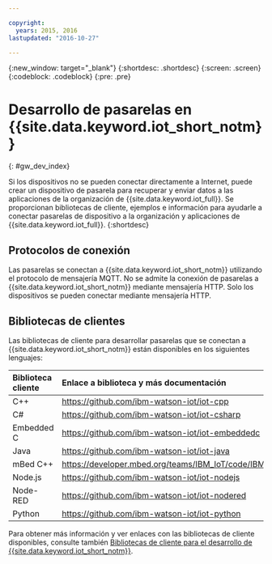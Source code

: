 ```yaml
---

copyright:
  years: 2015, 2016
lastupdated: "2016-10-27"

---
```


{:new_window: target="_blank"}
{:shortdesc: .shortdesc}
{:screen: .screen}
{:codeblock: .codeblock}
{:pre: .pre}

# Desarrollo de pasarelas en {{site.data.keyword.iot_short_notm}}
{: #gw_dev_index}

Si los dispositivos no se pueden conectar directamente a Internet, puede crear un dispositivo de pasarela para recuperar y enviar datos a las aplicaciones de la organización de {{site.data.keyword.iot_full}}. Se proporcionan bibliotecas de cliente, ejemplos e información para ayudarle a conectar pasarelas de dispositivo a la organización y aplicaciones de {{site.data.keyword.iot_full}}.
{:shortdesc}

## Protocolos de conexión
Las pasarelas se conectan a {{site.data.keyword.iot_short_notm}} utilizando el protocolo de mensajería MQTT. No se admite la conexión de pasarelas a {{site.data.keyword.iot_short_notm}} mediante mensajería HTTP. Solo los dispositivos se pueden conectar mediante mensajería HTTP. 

## Bibliotecas de clientes 
Las bibliotecas de cliente para desarrollar pasarelas que se conectan a {{site.data.keyword.iot_short_notm}} están disponibles en los siguientes lenguajes: 

|Biblioteca cliente  |Enlace a biblioteca y más documentación
|:---|:---
|C++| https://github.com/ibm-watson-iot/iot-cpp
|C#| https://github.com/ibm-watson-iot/iot-csharp
|Embedded C| https://github.com/ibm-watson-iot/iot-embeddedc
|Java|https://github.com/ibm-watson-iot/iot-java
|mBed C++|https://developer.mbed.org/teams/IBM_IoT/code/IBMIoTF/
|Node.js|https://github.com/ibm-watson-iot/iot-nodejs
|Node-RED|https://github.com/ibm-watson-iot/iot-nodered
|Python|https://github.com/ibm-watson-iot/iot-python

Para obtener más información y ver enlaces con las bibliotecas de cliente disponibles, consulte también [Bibliotecas de cliente para el desarrollo de {{site.data.keyword.iot_short_notm}}](../iot_platform_client_lib.html).
